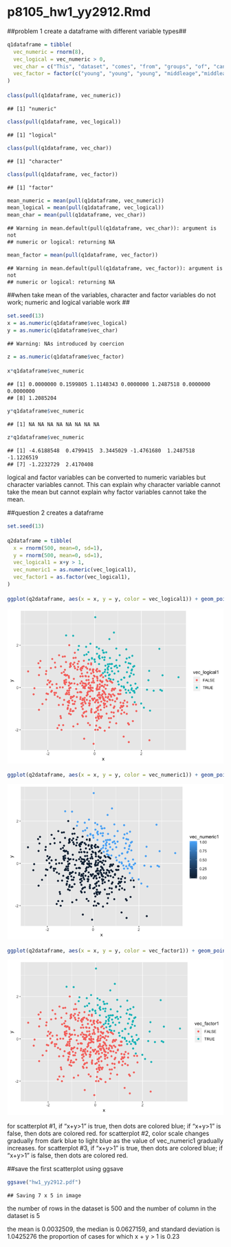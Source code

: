 p8105\_hw1\_yy2912.Rmd
================

\#\#problem 1 create a dataframe with different variable types\#\#

``` r
q1dataframe = tibble(
  vec_numeric = rnorm(8),
  vec_logical = vec_numeric > 0,
  vec_char = c("This", "dataset", "comes", "from", "groups", "of", "cancer", "patients"),
  vec_factor = factor(c("young", "young", "young", "middleage","middleage","middleage", "old", "old"))
)

class(pull(q1dataframe, vec_numeric))
```

    ## [1] "numeric"

``` r
class(pull(q1dataframe, vec_logical))
```

    ## [1] "logical"

``` r
class(pull(q1dataframe, vec_char))
```

    ## [1] "character"

``` r
class(pull(q1dataframe, vec_factor))
```

    ## [1] "factor"

``` r
mean_numeric = mean(pull(q1dataframe, vec_numeric))
mean_logical = mean(pull(q1dataframe, vec_logical))
mean_char = mean(pull(q1dataframe, vec_char))
```

    ## Warning in mean.default(pull(q1dataframe, vec_char)): argument is not
    ## numeric or logical: returning NA

``` r
mean_factor = mean(pull(q1dataframe, vec_factor))
```

    ## Warning in mean.default(pull(q1dataframe, vec_factor)): argument is not
    ## numeric or logical: returning NA

\#\#when take mean of the variables, character and factor variables do
not work; numeric and logical variable work \#\#

``` r
set.seed(13)
x = as.numeric(q1dataframe$vec_logical)
y = as.numeric(q1dataframe$vec_char)
```

    ## Warning: NAs introduced by coercion

``` r
z = as.numeric(q1dataframe$vec_factor)

x*q1dataframe$vec_numeric
```

    ## [1] 0.0000000 0.1599805 1.1148343 0.0000000 1.2487518 0.0000000 0.0000000
    ## [8] 1.2085204

``` r
y*q1dataframe$vec_numeric
```

    ## [1] NA NA NA NA NA NA NA NA

``` r
z*q1dataframe$vec_numeric
```

    ## [1] -4.6188548  0.4799415  3.3445029 -1.4761680  1.2487518 -1.1226519
    ## [7] -1.2232729  2.4170408

logical and factor variables can be converted to numeric variables but
character variables cannot. This can explain why character variable
cannot take the mean but cannot explain why factor variables cannot take
the mean.

\#\#question 2 creates a dataframe

``` r
set.seed(13)

q2dataframe = tibble(
  x = rnorm(500, mean=0, sd=1),
  y = rnorm(500, mean=0, sd=1),
  vec_logical1 = x+y > 1,
  vec_numeric1 = as.numeric(vec_logical1),
  vec_factor1 = as.factor(vec_logical1), 
)

ggplot(q2dataframe, aes(x = x, y = y, color = vec_logical1)) + geom_point()
```

![](hw1_yy2912_files/figure-gfm/unnamed-chunk-3-1.png)<!-- -->

``` r
ggplot(q2dataframe, aes(x = x, y = y, color = vec_numeric1)) + geom_point()
```

![](hw1_yy2912_files/figure-gfm/unnamed-chunk-3-2.png)<!-- -->

``` r
ggplot(q2dataframe, aes(x = x, y = y, color = vec_factor1)) + geom_point()
```

![](hw1_yy2912_files/figure-gfm/unnamed-chunk-3-3.png)<!-- -->

for scatterplot \#1, if “x+y\>1” is true, then dots are colored blue; if
“x+y\>1” is false, then dots are colored red. for scatterplot \#2, color
scale changes gradually from dark blue to light blue as the value of
vec\_numeric1 gradually increases. for scatterplot \#3, if “x+y\>1” is
true, then dots are colored blue; if “x+y\>1” is false, then dots are
colored red.

\#\#save the first scatterplot using ggsave

``` r
ggsave("hw1_yy2912.pdf")
```

    ## Saving 7 x 5 in image

the number of rows in the dataset is 500 and the number of column in the
dataset is 5

the mean is 0.0032509, the median is 0.0627159, and standard deviation
is 1.0425276 the proportion of cases for which x + y \> 1 is 0.23
